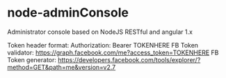 # node-adminConsole
Administrator console based on NodeJS RESTful and angular 1.x

Token header format: Authorization: Bearer TOKENHERE
FB Token validator: https://graph.facebook.com/me?access_token=TOKENHERE
FB Token generator: https://developers.facebook.com/tools/explorer/?method=GET&path=me&version=v2.7
